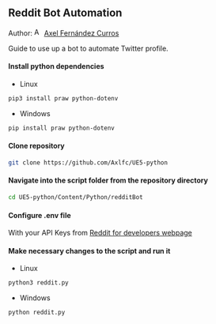 ## Reddit Bot Automation

Author: [<img src="https://nott-gaming.github.io/assets/images/Axel_agent.png" alt="Axel" width="16" height="16">](https://nott-gaming.github.io/aboutus#AXEL) [Axel Fernández Curros](https://nott-gaming.github.io/aboutus#AXEL)

Guide to use up a bot to automate Twitter profile.

#### Install python dependencies
* Linux
```bash
pip3 install praw python-dotenv
```

* Windows
```powershell
pip install praw python-dotenv
```

#### Clone repository
```bash
git clone https://github.com/Axlfc/UE5-python
```

#### Navigate into the script folder from the repository directory
```bash
cd UE5-python/Content/Python/redditBot
```

#### Configure .env file 
With your API Keys from [Reddit for developers webpage](https://www.reddit.com/prefs/apps)

#### Make necessary changes to the script and run it
* Linux
```bash
python3 reddit.py
```

* Windows
```windows
python reddit.py
```